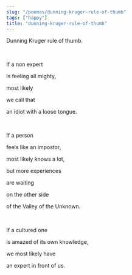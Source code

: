 ```yaml
---
slug: "/poemas/dunning-kruger-rule-of-thumb"
tags: ["happy"]
title: "dunning-kruger-rule-of-thumb"
---
```

Dunning Kruger rule of thumb.

&nbsp;

If a non expert

is feeling all mighty,

most likely

we call that

an idiot with a loose tongue.

&nbsp;

If a person

feels like an impostor,

most likely knows a lot,

but more experiences

are waiting

on the other side

of the Valley of the Unknown.

&nbsp;

If a cultured one

is amazed of its own knowledge,

we most likely have

an expert in front of us.